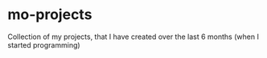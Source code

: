 # mo-projects
Collection of my projects, that I have created over the last 6 months (when I started programming)
